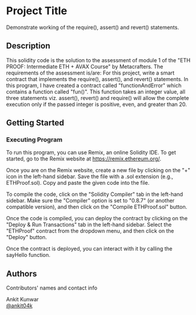 # Project Title

Demonstrate working of the require(), assert() and revert() statements.

## Description

This solidity code is the solution to the assessment of module 1 of the "ETH PROOF: Intermediate ETH + AVAX Course" by Metacrafters. The requirements of the assessment is/are:
For this project, write a smart contract that implements the require(), assert(), and revert() statements.
In this program, I have created a contract called "functionAndError" which contains a function called "fun()". This function takes an integer value, all three statements viz. assert(), revert() and require() will allow the complete execution only if the passed integer is positive, even, and greater than 20.

## Getting Started

### Executing Program

To run this program, you can use Remix, an online Solidity IDE. To get started, go to the Remix website at https://remix.ethereum.org/.

Once you are on the Remix website, create a new file by clicking on the "+" icon in the left-hand sidebar. Save the file with a .sol extension (e.g., ETHProof.sol). Copy and paste the given code into the file.

To compile the code, click on the "Solidity Compiler" tab in the left-hand sidebar. Make sure the "Compiler" option is set to "0.8.7" (or another compatible version), and then click on the "Compile ETHProof.sol" button.

Once the code is compiled, you can deploy the contract by clicking on the "Deploy & Run Transactions" tab in the left-hand sidebar. Select the "ETHProof" contract from the dropdown menu, and then click on the "Deploy" button.

Once the contract is deployed, you can interact with it by calling the sayHello function. 

## Authors

Contributors' names and contact info

Ankit Kunwar  
[@ankit04k](https://twitter.com/Ankit04K)
